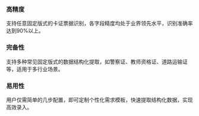 ### 高精度
支持任意固定版式的卡证票据识别，各字段精度均处于业界领先水平，识别准确率达到90%以上。
### 完备性
支持多种常见固定版式的数据结构化提取，如警察证、教师资格证、道路运输证等，适用于多行业场景。
### 易用性
用户仅需简单的几步配置，即可定制个性化需求模板，快速提取结构化数据，实现高效录入。


